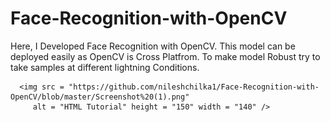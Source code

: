 # Face-Recognition-with-OpenCV
Here, I Developed Face Recognition with OpenCV. This model can be deployed easily as OpenCV is Cross Platfrom.
To make model Robust try to take samples at different lightning Conditions.

      <img src = "https://github.com/nileshchilka1/Face-Recognition-with-OpenCV/blob/master/Screenshot%20(1).png"
         alt = "HTML Tutorial" height = "150" width = "140" />

